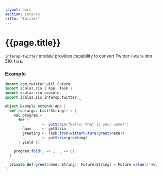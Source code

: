 ```yaml
---
layout: docs
section: interop
title: "Twitter"
---
```


# {{page.title}}

`interop-twitter` module provides capability to convert Twitter `Future` into ZIO `Task`.

### Example

```scala
import com.twitter.util.Future
import scalaz.zio.{ App, Task }
import scalaz.zio.console._
import scalaz.zio.interop.twitter._

object Example extends App {
  def run(args: List[String]) = {
    val program =
      for {
        _        <- putStrLn("Hello! What is your name?")
        name     <- getStrLn
        greeting <- Task.fromTwitterFuture(greet(name))
        _        <- putStrLn(greeting)
      } yield ()

    program.fold(_ => 1, _ => 0)
  }

  private def greet(name: String): Future[String] = Future.value(s"Hello, $name!")
}
```